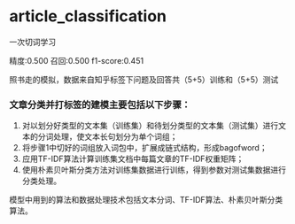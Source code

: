 # article_classification
一次切词学习

精度:0.500
召回:0.500
f1-score:0.451

照书走的模拟，数据来自知乎标签下问题及回答共（5+5）训练和（5+5）测试

### 文章分类并打标签的建模主要包括以下步骤：
1. 对以划分好类型的文本集（训练集）和待划分类型的文本集（测试集）进行文本的分词处理，使文本长句划分为单个词组；
2. 将步骤1中切好的词组放入词包中，扩展成链式结构，形成bagofword；
3. 应用TF-IDF算法计算训练集文档中每篇文章的TF-IDF权重矩阵；
4. 使用朴素贝叶斯分类方法对训练集数据进行训练，得到参数对测试集数据进行分类处理。

模型中用到的算法和数据处理技术包括文本分词、TF-IDF算法、朴素贝叶斯分类算法。